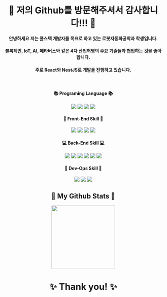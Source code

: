 # <div align="center"> 👋 저의 Github를 방문해주셔서 감사합니다!!! 👋 </div>
#### <div align="center"> 안녕하세요 저는 풀스택 개발자를 목표로 하고 있는 로봇자동화공학과 학생입니다. </div>
#### <div align="center"> 블록체인, IoT, AI, 메타버스와 같은 4차 산업혁명의 주요 기술들과 협업하는 것을 좋아합니다. </div>
#### <div align="center"> 주로 React와 NestJS로 개발을 진행하고 있습니다. </div>
   
#### <div align="center"> 📚 Programing Language 📚 </div>
<div align="center"> <img src="https://img.shields.io/badge/HTML5-E34F26?style=flat-square&logo=HTML5&logoColor=white"/> <img src="https://img.shields.io/badge/CSS3-1572B6?style=flat-square&logo=CSS3&logoColor=white"/> <img src="https://img.shields.io/badge/Javascript-F7DF1E?style=flat-square&logo=javascript&logoColor=white"/> <img src="https://img.shields.io/badge/Typescript-3178C6?style=flat-square&logo=typescript&logoColor=white"/> </div>    

#### <div align="center"> 🌈 Front-End Skill 🌈 </div>
<div align="center"> <img src="https://img.shields.io/badge/React-2599ED?style=flat-square&logo=React&logoColor=white"/> <img src="https://img.shields.io/badge/Redux-764ABC?style=flat-square&logo=Redux&logoColor=white"/> <img src="https://img.shields.io/badge/React Query-FF4154?style=flat-square&logo=reactquery&logoColor=white"/> <img src="https://img.shields.io/badge/styled components-DB7093?style=flat-square&logo=styled-components&logoColor=white"/>
    
#### <div align="center"> 💻 Back-End Skill 💻 </div>
<div align="center"> <img src="https://img.shields.io/badge/NestJS-E0234E?style=flat-square&logo=NestJS&logoColor=white"/> <img src="https://img.shields.io/badge/MongoDB-47A248?style=flat-square&logo=MongoDB&logoColor=white"/> <img src="https://img.shields.io/badge/MySQL-4479A1?style=flat-square&logo=mysql&logoColor=white"/> <img src="https://img.shields.io/badge/Redis-DC382D?style=flat-square&logo=Redis&logoColor=white"/> <img src="https://img.shields.io/badge/Apache Kafka-231F20?style=flat-square&logo=apachekafka&logoColor=white"/> <img src="https://img.shields.io/badge/Socket.io-000000?style=flat-square&logo=socket.io&logoColor=white"/>
    
#### <div align="center"> 🚀 Dev-Ops Skill 🚀 </div>
<div align="center"> <img src="https://img.shields.io/badge/Docker-2496ED?style=flat-square&logo=Docker&logoColor=white"/> <img src="https://img.shields.io/badge/Kubernetes-326CE5?style=flat-square&logo=Kubernetes&logoColor=white"/> <img src="https://img.shields.io/badge/Amazon AWS-FF9900?style=flat-square&logo=Amazon AWS&logoColor=white"/>
    
## <div align="center">🤔 My Github Stats 🤔</div>
<div align="center"> 
<img align="center" style="height:200px" src="https://github-readme-stats.vercel.app/api/top-langs/?username=shch989&layout=compact&theme=nord&hide_border=true" /></a>     
</div>  
  
# <div align="center">✨ Thank you! ✨</div> 
<!--
**shch989/shch989** is a ✨ _special_ ✨ repository because its `README.md` (this file) appears on your GitHub profile.

Here are some ideas to get you started:

- 🔭 I’m currently working on ...
- 🌱 I’m currently learning ...
- 👯 I’m looking to collaborate on ...
- 🤔 I’m looking for help with ...
- 💬 Ask me about ...
- 📫 How to reach me: ...
- 😄 Pronouns: ...
- ⚡ Fun fact: ...
-->

